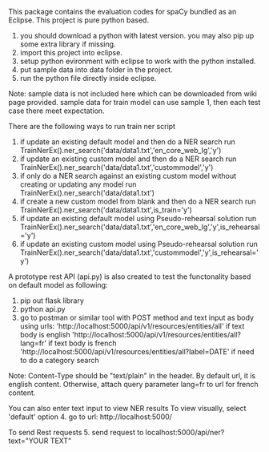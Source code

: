 This package contains the evaluation codes for spaCy bundled as an
Eclipse.  This project is pure python based.
1. you should download a python with latest version. you may also pip up some extra library if missing.
2. import this project into eclipse.
3. setup python evironment with eclipse to work with the python installed.
4. put sample data into data folder in the project.
5. run the python file directly inside eclipse.

Note: sample data is not included here which can be downloaded from wiki page provided.
      sample data for train model can use sample 1, then each test case there meet expectation.

There are the following ways to run train ner script
1. if update an existing default model and then do a NER search
      run TrainNerEx().ner_search('data/data1.txt','en_core_web_lg','y')
2. if update an existing custom model and then do a NER search
      run TrainNerEx().ner_search('data/data1.txt','custommodel','y')
3. if only do a NER search against an existing custom model without creating or updating any model
      run TrainNerEx().ner_search('data/data1.txt')
4. if create a new custom model from blank and then do a NER search
      run TrainNerEx().ner_search('data/data1.txt',is_train='y')
5. if update an existing default model using Pseudo-rehearsal solution
      run TrainNerEx().ner_search('data/data1.txt','en_core_web_lg','y',is_rehearsal='y')
6. if update an existing custom model using Pseudo-rehearsal solution
      run TrainNerEx().ner_search('data/data1.txt','custommodel','y',is_rehearsal='y')


A prototype rest API (api.py) is also created to test the functonality based on default model
as following:
1. pip out flask library
2. python api.py
3. go to postman or similar tool with POST method and text input as body using urls:
    'http://localhost:5000/api/v1/resources/entities/all' if text body is english
    'http://localhost:5000/api/v1/resources/entities/all?lang=fr' if text body is french 
    'http://localhost:5000/api/v1/resources/entities/all?label=DATE' if need to do a category search

Note: Content-Type should be "text/plain" in the header. By default url, it is english content. Otherwise, attach query parameter lang=fr to url for french content.
      
You can also enter text input to view NER results
To view visually, select 'default' option
4. go to url: http://localhost:5000/ 

To send Rest requests
5. send request to localhost:5000/api/ner?text="YOUR TEXT" 


